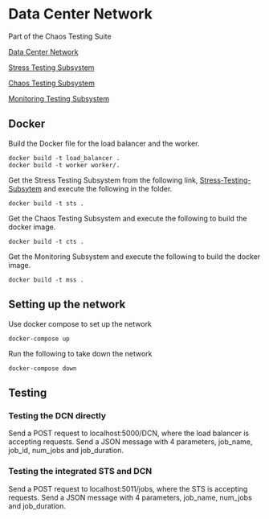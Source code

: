 # Data Center Network

Part of the Chaos Testing Suite

[Data Center Network](https://github.com/tapankarnik/DCN)

[Stress Testing Subsystem](https://github.com/tapankarnik/Stress-Testing)

[Chaos Testing Subsystem](https://github.com/tapankarnik/Chaos-Testing)

[Monitoring Testing Subsystem](https://github.com/tapankarnik/Monitoring_System)

## Docker
Build the Docker file for the load balancer and the worker. 

    docker build -t load_balancer .
    docker build -t worker worker/.

Get the Stress Testing Subsystem from the following link, [Stress-Testing-Subsytem](https://github.com/tapankarnik/Stress-Testing) and execute the following in the folder.

    docker build -t sts .

Get the Chaos Testing Subsystem and execute the following to build the docker image.

    docker build -t cts .

Get the Monitoring Subsystem and execute the following to build the docker image.

    docker build -t mss .

## Setting up the network

Use docker compose to set up the network

    docker-compose up

Run the following to take down the network

    docker-compose down

## Testing

### Testing the DCN directly

Send a POST request to localhost:5000/DCN, where the load balancer is accepting requests.
Send a JSON message with 4 parameters, job_name, job_id, num_jobs and job_duration.

### Testing the integrated STS and DCN

Send a POST request to localhost:5011/jobs, where the STS is accepting requests.
Send a JSON message with 4 parameters, job_name, num_jobs and job_duration.

